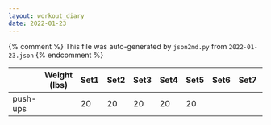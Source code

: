 ```yaml
---
layout: workout_diary
date: 2022-01-23
---
```


{% comment %}
    This file was auto-generated by `json2md.py` from `2022-01-23.json`
{% endcomment %}

|                             | Weight (lbs) | Set1 | Set2 | Set3 | Set4 | Set5 | Set6 | Set7 | Set8 | Set9 | Set10 | Set11 | Set12 |
|-----------------------------|--------------|------|------|------|------|------|------|------|------|------|-------|-------|-------|
| push-ups |  | 20 | 20 | 20 | 20 | 20 |  |  |  |  |  |  |  |
